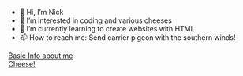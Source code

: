 - 👋 Hi, I’m Nick
- 👀 I’m interested in coding and various cheeses
- 🌱 I’m currently learning to create websites with HTML
- 📫 How to reach me: Send carrier pigeon with the southern winds!

[Basic Info about me](https://github.com/NorkGorn/Midterms.git)  
[Cheese!](https://github.com/NorkGorn/NorkGorn/blob/87fed4ecd5bd54322f42d5da64f84d4fb385964c/SecondPage.md)  


<!---
NorkGorn/NorkGorn is a ✨ special ✨ repository because its `README.md` (this file) appears on your GitHub profile.
You can click the Preview link to take a look at your changes.
--->
